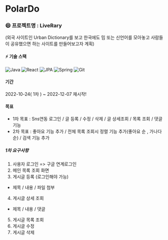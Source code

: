 # PolarDo

### 😄 프로젝트명 : LiveRary <br>
(외국 사이트인 Urban Dictionary를 보고 한국에도 밈 또는 신언어를 모아놓고 사람들이 공유했으면 하는 사이트를 만들어보고자 계획)

#### ⚡ 기술 스택
![Java](https://img.shields.io/badge/JAVA-3776AB.svg?&style=for-the-badge&logo=JAVA&logoColor=White)
![React](https://img.shields.io/badge/React-blue.svg?&style=for-the-badge&logo=React&logoColor=black)
![JPA](https://img.shields.io/badge/JPA-GREEN.svg?&style=for-the-badge&logo=JPA&logoColor=black)
![Spring](https://img.shields.io/badge/Spring-6DB33F.svg?&style=for-the-badge&logo=Spring&logoColor=black)
![Git](https://img.shields.io/badge/Git-F05032.svg?&style=for-the-badge&logo=Git&logoColor=black)

#### 기간 
2022-10-24( 1차 ) ~ 
2022-12-07 재시작! 
#### 목표
- 1차 목표 : Sns연동 로그인 / 글 등록 / 수정 / 삭제 / 글 상세조회 / 목록 조회 / 댓글기능 
- 2차 목표 : 좋아요 기능 추가 / 전체 목록 조회시 정렬 기능 추가(좋아요 순 , 가나다순) / 검색 기능 추가

##### 1차 요구사항
1. 사용자 로그인 => 구글 연계로그인
2. 메인 목록 조회 화면 
3. 게시글 등록 (로그인해야 가능)
- 제목 / 내용 / 파일 첨부 
4. 게시글 상세 조회
- 제목 / 내용 / 댓글 
5. 게시글 목록 조회 
6. 게시글 수정
7. 게시글 삭제
